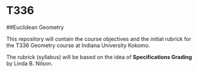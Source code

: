 T336
====

##Euclidean Geometry 

This repository will contain the course objectives and the initial rubrick for the T336 Geometry course at Indiana University Kokomo.

The rubrick (syllabus) will be based on the idea of **Specifications Grading** by Linda B. Nilson.
